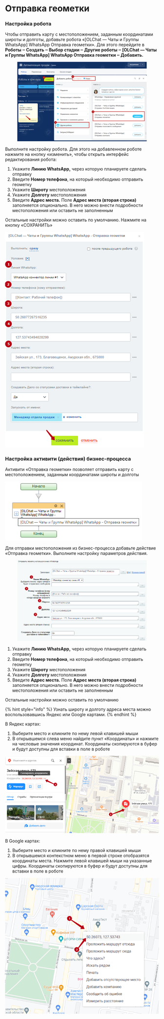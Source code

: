 # Отправка геометки

### Настройка робота

Чтобы отправить карту с местоположением, заданным координатами широты и долготы, добавьте робота «\[OLChat — Чаты и Группы WhatsApp] WhatsApp Отправка геометки». Для этого перейдите в **Роботы ‒ Создать ‒ Выбор стадии ‒ Другие роботы ‒ \[OLChat — Чаты и Группы WhatsApp] WhatsApp Отправка геометки ‒ Добавить.**

<figure><img src="../../.gitbook/assets/image (738).png" alt=""><figcaption></figcaption></figure>

Выполните настройку робота. Для этого на добавленном роботе нажмите на кнопку «изменить», чтобы открыть интерфейс редактирования робота:

1. Укажите **Линию WhatsApp,** через которую планируете сделать отправку
2. Введите **Номер телефона**, на который необходимо отправить геометку
3. Укажите **Широту** местоположения
4. Укажите **Долготу** местоположения
5. Введите **Адрес места.** Поле **Адрес места (вторая строка)** заполняется опционально. В него можно внести подробности местоположения или оставить не заполненным

Остальные настройки можно оставить по умолчанию. Нажмите на кнопку «СОХРАНИТЬ»

![](<../../.gitbook/assets/image (420).png>)

### Настройка активити (действия) бизнес-процесса

Активити «Отправка геометки» позволяет отправить карту с местоположением, заданным координатами широты и долготы

![](<../../.gitbook/assets/image (880).png>)

Для отправки местоположения из бизнес-процесса добавьте действие «Отправка геометки». Выполните настройку параметров действия.

<figure><img src="../../.gitbook/assets/image (1002).png" alt=""><figcaption></figcaption></figure>

1. Укажите **Линию WhatsApp,** через которую планируете сделать отправку
2. Введите **Номер телефона**, на который необходимо отправить геометку
3. Укажите **Широту** местоположения
4. Укажите **Долготу** местоположения
5. Введите **Адрес места.** Поле **Адрес места (вторая строка)** заполняется опционально. В него можно внести подробности местоположения или оставить не заполненным

Остальные настройки можно оставить по умолчанию

{% hint style="info" %}
Узнать широту и долготу адреса места можно воспользовавшись Яндекс или Google картами.
{% endhint %}

В Яндекс картах:

1. Выберите место и кликните по нему левой клавишей мыши
2. В открывшемся слева меню найдите пункт «Координаты» и нажмите на числовые значения координат. Координаты скопируются в буфер и будут доступны для вставки в поле в роботе

![](<../../.gitbook/assets/image (695).png>)

В Google картах:

1. Выберите место и кликните по нему правой клавишей мыши
2. В открывшемся контекстном меню в первой строке отобразятся координаты места. Нажмите левой клавишей мыши на указанные цифры. Координаты скопируются в буфер и будут доступны для вставки в поле в роботе

![](<../../.gitbook/assets/image (466).png>)
